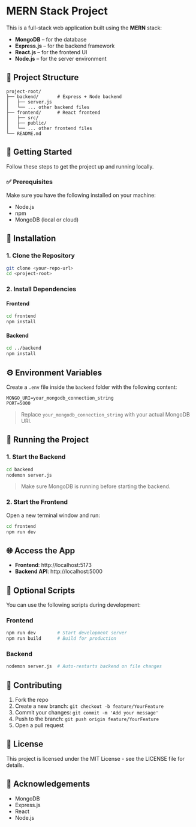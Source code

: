 
# MERN Stack Project

This is a full-stack web application built using the **MERN** stack:
- **MongoDB** – for the database
- **Express.js** – for the backend framework
- **React.js** – for the frontend UI
- **Node.js** – for the server environment

## 📁 Project Structure

```
project-root/
├── backend/       # Express + Node backend
│   ├── server.js
│   └── ... other backend files
├── frontend/      # React frontend
│   ├── src/
│   ├── public/
│   └── ... other frontend files
└── README.md
```

## 🚀 Getting Started

Follow these steps to get the project up and running locally.

### ✅ Prerequisites

Make sure you have the following installed on your machine:
- Node.js
- npm
- MongoDB (local or cloud)

## 🔧 Installation

### 1. Clone the Repository

```bash
git clone <your-repo-url>
cd <project-root>
```

### 2. Install Dependencies

#### Frontend

```bash
cd frontend
npm install
```

#### Backend

```bash
cd ../backend
npm install
```

## ⚙️ Environment Variables

Create a `.env` file inside the `backend` folder with the following content:

```env
MONGO_URI=your_mongodb_connection_string
PORT=5000
```

> Replace `your_mongodb_connection_string` with your actual MongoDB URI.

## 🏁 Running the Project

### 1. Start the Backend

```bash
cd backend
nodemon server.js
```

> Make sure MongoDB is running before starting the backend.

### 2. Start the Frontend

Open a new terminal window and run:

```bash
cd frontend
npm run dev
```

## 🌐 Access the App

- **Frontend**: http://localhost:5173
- **Backend API**: http://localhost:5000

## 📂 Optional Scripts

You can use the following scripts during development:

### Frontend

```bash
npm run dev        # Start development server
npm run build      # Build for production
```

### Backend

```bash
nodemon server.js  # Auto-restarts backend on file changes
```

## 🤝 Contributing

1. Fork the repo
2. Create a new branch: `git checkout -b feature/YourFeature`
3. Commit your changes: `git commit -m 'Add your message'`
4. Push to the branch: `git push origin feature/YourFeature`
5. Open a pull request

## 📜 License

This project is licensed under the MIT License - see the LICENSE file for details.

## 🙌 Acknowledgements

- MongoDB
- Express.js
- React
- Node.js
